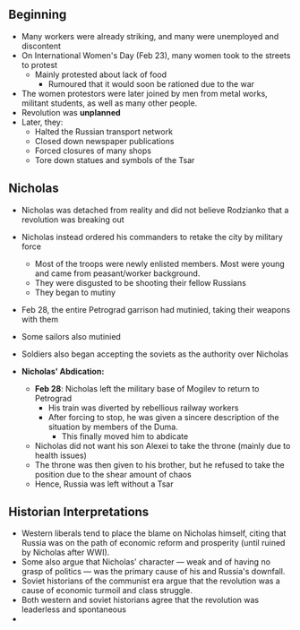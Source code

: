 
## Beginning
- Many workers were already striking, and many were unemployed and discontent
- On International Women's Day (Feb 23), many women took to the streets to protest
	- Mainly protested about lack of food
		- Rumoured that it would soon be rationed due to the war
- The women protestors were later joined by men from metal works, militant students, as well as many other people.
- Revolution was **unplanned**
- Later, they:
	- Halted the Russian transport network
	- Closed down newspaper publications
	- Forced closures of many shops
	- Tore down statues and symbols of the Tsar

## Nicholas
- Nicholas was detached from reality and did not believe Rodzianko that a revolution was breaking out
- Nicholas instead ordered his commanders to retake the city by military force
	- Most of the troops were newly enlisted members. Most were young and came from peasant/worker background.
	- They were disgusted to be shooting their fellow Russians
	- They began to mutiny
- Feb 28, the entire Petrograd garrison had mutinied, taking their weapons with them
- Some sailors also mutinied
- Soldiers also began accepting the soviets as the authority over Nicholas

- **Nicholas' Abdication:**
	- **Feb 28**: Nicholas left the military base of Mogilev to return to Petrograd
		- His train was diverted by rebellious railway workers
		- After forcing to stop, he was given a sincere description of the situation by members of the Duma.
			- This finally moved him to abdicate
	- Nicholas did not want his son Alexei to take the throne (mainly due to health issues)
	- The throne was then given to his brother, but he refused to take the position due to the shear amount of chaos
	- Hence, Russia was left without a Tsar


## Historian Interpretations
- Western liberals tend to place the blame on Nicholas himself, citing that Russia was on the path of economic reform and prosperity (until ruined by Nicholas after WWI).
- Some also argue that Nicholas' character — weak and of having no grasp of politics — was the primary cause of his and Russia's downfall.
- Soviet historians of the communist era argue that the revolution was a cause of economic turmoil and class struggle.
- Both western and soviet historians agree that the revolution was leaderless and spontaneous
- 